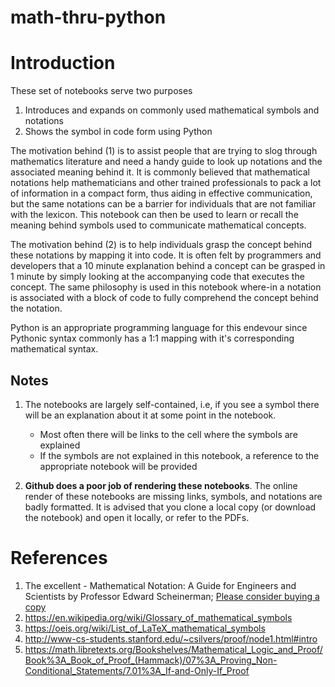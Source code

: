# math-thru-python

# Introduction

These set of notebooks serve two purposes

1. Introduces and expands on commonly used mathematical symbols and notations
2. Shows the symbol in code form using Python

The motivation behind (1) is to assist people that are trying to slog through mathematics literature and need  a handy guide to look up notations and the associated meaning behind it. It is commonly believed that mathematical notations help mathematicians and other trained professionals to pack a lot of information in a compact form, thus aiding in effective communication, but the same notations can be a barrier for individuals that are not familiar with the lexicon. This notebook can then be used to learn or recall the meaning behind symbols used to communicate mathematical concepts.

The motivation behind (2) is to help individuals grasp the concept behind these notations by mapping it into code. It is often felt by programmers and developers that a 10 minute explanation behind a concept can be grasped in 1 minute by simply looking at the accompanying code that executes the concept. The same philosophy is used in this notebook where-in a notation is associated with a block of code to fully comprehend the concept behind the notation.  

Python is an appropriate programming language for this endevour since Pythonic syntax commonly has a 1:1 mapping with it's corresponding mathematical syntax. 

## Notes

1. The notebooks are largely self-contained, i.e, if you see a symbol there will be an explanation about it at some point in the notebook.
    - Most often there will be links to the cell where the symbols are explained
    - If the symbols are not explained in this notebook, a reference to the appropriate notebook will be provided
    
    
2. **Github does a poor job of rendering these notebooks**. The online render of these notebooks are missing links, symbols, and notations are badly formatted. It is advised that you clone a local copy (or download the notebook) and open it locally, or refer to the PDFs.


# References

1. The excellent - Mathematical Notation: A Guide for Engineers and Scientists by Professor Edward Scheinerman; [Please consider buying a copy](https://play.google.com/store/books/details/Edward_Scheinerman_Mathematical_Notation?id=pNniDwAAQBAJ)
2. https://en.wikipedia.org/wiki/Glossary_of_mathematical_symbols
3. https://oeis.org/wiki/List_of_LaTeX_mathematical_symbols
4. http://www-cs-students.stanford.edu/~csilvers/proof/node1.html#intro
5. https://math.libretexts.org/Bookshelves/Mathematical_Logic_and_Proof/Book%3A_Book_of_Proof_(Hammack)/07%3A_Proving_Non-Conditional_Statements/7.01%3A_If-and-Only-If_Proof

